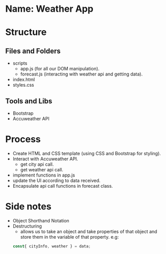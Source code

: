 # Name: Weather App

# Structure

## Files and Folders
- scripts
    - app.js (for all our DOM manipulation).
    - forecast.js (interacting with weather api and getting data).
- index.html
- styles.css

## Tools and Libs
- Bootstrap
- Accuweather API

# Process

- Create HTML and CSS template (using CSS and Bootstrap for styling).
- Interact with Accuweather API.
    - get city api call.
    - get weather api call.
- implement functions in app.js
- update the UI according to data received.
- Encapsulate api call functions in forecast class.

# Side notes
- Object Shorthand Notation
- Destructuring
    - allows us to take an object and take properties of that object and store them in the variable of that property. e.g:
    ```javascript
    const{ cityInfo, weather } = data;
    ```